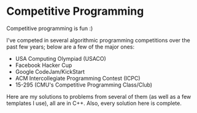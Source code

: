 # Competitive Programming

Competitive programming is fun :)

I've competed in several algorithmic programming competitions over the past few years; below are a few of the major ones:

* USA Computing Olympiad (USACO)
* Facebook Hacker Cup
* Google CodeJam/KickStart
* ACM Intercollegiate Programming Contest (ICPC)
* 15-295 (CMU's Competitive Programming Class/Club)

Here are my solutions to problems from several of them (as well as a few templates I use), all are in C++. Also, every solution here is complete.
